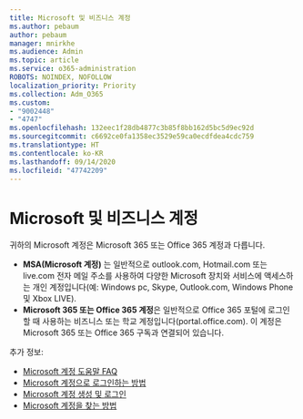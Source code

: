 ```yaml
---
title: Microsoft 및 비즈니스 계정
ms.author: pebaum
author: pebaum
manager: mnirkhe
ms.audience: Admin
ms.topic: article
ms.service: o365-administration
ROBOTS: NOINDEX, NOFOLLOW
localization_priority: Priority
ms.collection: Adm_O365
ms.custom:
- "9002448"
- "4747"
ms.openlocfilehash: 132eec1f28db4877c3b85f8bb162d5bc5d9ec92d
ms.sourcegitcommit: c6692ce0fa1358ec3529e59ca0ecdfdea4cdc759
ms.translationtype: HT
ms.contentlocale: ko-KR
ms.lasthandoff: 09/14/2020
ms.locfileid: "47742209"
---
```

# <a name="microsoft-and-business-accounts"></a>Microsoft 및 비즈니스 계정

귀하의 Microsoft 계정은 Microsoft 365 또는 Office 365 계정과 다릅니다.

- **MSA(Microsoft 계정)** 는 일반적으로 outlook.com, Hotmail.com 또는 live.com 전자 메일 주소를 사용하여 다양한 Microsoft 장치와 서비스에 액세스하는 개인 계정입니다(예: Windows pc, Skype, Outlook.com, Windows Phone 및 Xbox LIVE).
- **Microsoft 365 또는 Office 365 계정**은 일반적으로 Office 365 포털에 로그인할 때 사용하는 비즈니스 또는 학교 계정입니다(portal.office.com). 이 계정은 Microsoft 365 또는 Office 365 구독과 연결되어 있습니다.

추가 정보:

- [Microsoft 계정 도움말 FAQ](https://support.microsoft.com/hub/4294457/microsoft-account-help) 
- [Microsoft 계정으로 로그인하는 방법](https://support.microsoft.com/help/4028195/microsoft-account-how-to-sign-in)
- [Microsoft 계정 생성 및 로그인](https://account.microsoft.com/account)
- [Microsoft 계정을 찾는 방법](https://support.microsoft.com/help/13811/microsoft-account-how-to-find)

